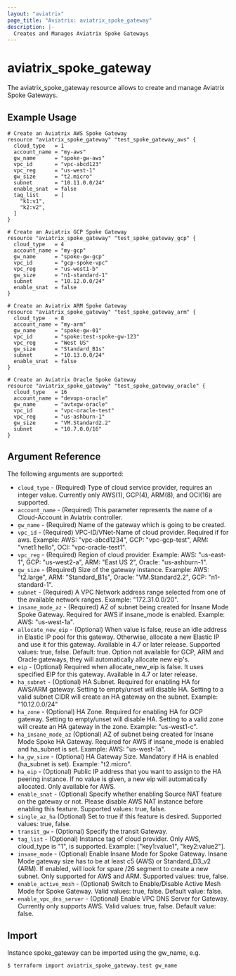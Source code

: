 ```yaml
---
layout: "aviatrix"
page_title: "Aviatrix: aviatrix_spoke_gateway"
description: |-
  Creates and Manages Aviatrix Spoke Gateways
---
```


# aviatrix_spoke_gateway

The aviatrix_spoke_gateway resource allows to create and manage Aviatrix Spoke Gateways.

## Example Usage

```hcl
# Create an Aviatrix AWS Spoke Gateway
resource "aviatrix_spoke_gateway" "test_spoke_gateway_aws" {
  cloud_type   = 1
  account_name = "my-aws"
  gw_name      = "spoke-gw-aws"
  vpc_id       = "vpc-abcd123"
  vpc_reg      = "us-west-1"
  gw_size      = "t2.micro"
  subnet       = "10.11.0.0/24"
  enable_snat  = false
  tag_list     = [
    "k1:v1",
    "k2:v2",
  ]
}

# Create an Aviatrix GCP Spoke Gateway
resource "aviatrix_spoke_gateway" "test_spoke_gateway_gcp" {
  cloud_type   = 4
  account_name = "my-gcp"
  gw_name      = "spoke-gw-gcp"
  vpc_id       = "gcp-spoke-vpc"
  vpc_reg      = "us-west1-b"
  gw_size      = "n1-standard-1"
  subnet       = "10.12.0.0/24"
  enable_snat  = false
}

# Create an Aviatrix ARM Spoke Gateway
resource "aviatrix_spoke_gateway" "test_spoke_gateway_arm" {
  cloud_type   = 8
  account_name = "my-arm"
  gw_name      = "spoke-gw-01"
  vpc_id       = "spoke:test-spoke-gw-123"
  vpc_reg      = "West US"
  gw_size      = "Standard_B1s"
  subnet       = "10.13.0.0/24"
  enable_snat  = false
}

# Create an Aviatrix Oracle Spoke Gateway
resource "aviatrix_spoke_gateway" "test_spoke_gateway_oracle" {
  cloud_type   = 16
  account_name = "devops-oracle"
  gw_name      = "avtxgw-oracle"
  vpc_id       = "vpc-oracle-test"
  vpc_reg      = "us-ashburn-1"
  gw_size      = "VM.Standard2.2"
  subnet       = "10.7.0.0/16"
}
```

## Argument Reference

The following arguments are supported:

* `cloud_type` - (Required) Type of cloud service provider, requires an integer value. Currently only AWS(1), GCP(4), ARM(8), and OCI(16) are supported.
* `account_name` - (Required) This parameter represents the name of a Cloud-Account in Aviatrix controller.
* `gw_name` - (Required) Name of the gateway which is going to be created.
* `vpc_id` - (Required) VPC-ID/VNet-Name of cloud provider. Required if for aws. Example: AWS: "vpc-abcd1234", GCP: "vpc-gcp-test", ARM: "vnet1:hello", OCI: "vpc-oracle-test1".
* `vpc_reg` - (Required) Region of cloud provider. Example: AWS: "us-east-1", GCP: "us-west2-a", ARM: "East US 2", Oracle: "us-ashburn-1".
* `gw_size` - (Required) Size of the gateway instance. Example: AWS: "t2.large", ARM: "Standard_B1s", Oracle: "VM.Standard2.2", GCP: "n1-standard-1".
* `subnet` - (Required) A VPC Network address range selected from one of the available network ranges. Example: "172.31.0.0/20".
* `insane_mode_az` - (Required) AZ of subnet being created for Insane Mode Spoke Gateway. Required for AWS if insane_mode is enabled. Example: AWS: "us-west-1a".
* `allocate_new_eip` - (Optional) When value is false, reuse an idle address in Elastic IP pool for this gateway. Otherwise, allocate a new Elastic IP and use it for this gateway. Available in 4.7 or later release. Supported values: true, false. Default: true. Option not available for GCP, ARM and Oracle gateways, they will automatically allocate new eip's.
* `eip` - (Optional) Required when allocate_new_eip is false. It uses specified EIP for this gateway. Available in 4.7 or later release.
* `ha_subnet` - (Optional) HA Subnet. Required for enabling HA for AWS/ARM gateway. Setting to empty/unset will disable HA. Setting to a valid subnet CIDR will create an HA gateway on the subnet. Example: "10.12.0.0/24"
* `ha_zone` - (Optional) HA Zone. Required for enabling HA for GCP gateway. Setting to empty/unset will disable HA. Setting to a valid zone will create an HA gateway in the zone. Example: "us-west1-c".
* `ha_insane_mode_az` (Optional) AZ of subnet being created for Insane Mode Spoke HA Gateway. Required for AWS if insane_mode is enabled and ha_subnet is set. Example: AWS: "us-west-1a".
* `ha_gw_size` - (Optional) HA Gateway Size. Mandatory if HA is enabled (ha_subnet is set). Example: "t2.micro".
* `ha_eip` - (Optional) Public IP address that you want to assign to the HA peering instance. If no value is given, a new eip will automatically allocated. Only available for AWS.
* `enable_snat` - (Optional) Specify whether enabling Source NAT feature on the gateway or not. Please disable AWS NAT instance before enabling this feature. Supported values: true, false.
* `single_az_ha` (Optional) Set to true if this feature is desired. Supported values: true, false.
* `transit_gw` - (Optional) Specify the transit Gateway.
* `tag_list` - (Optional) Instance tag of cloud provider. Only AWS, cloud_type is "1", is supported. Example: ["key1:value1", "key2:value2"].
* `insane_mode` - (Optional) Enable Insane Mode for Spoke Gateway. Insane Mode gateway size has to be at least c5 (AWS) or Standard_D3_v2 (ARM). If enabled, will look for spare /26 segment to create a new subnet. Only supported for AWS and ARM. Supported values: true, false.
* `enable_active_mesh` - (Optional) Switch to Enable/Disable Active Mesh Mode for Spoke Gateway. Valid values: true, false. Default value: false.
* `enable_vpc_dns_server` - (Optional) Enable VPC DNS Server for Gateway. Currently only supports AWS. Valid values: true, false. Default value: false.

## Import

Instance spoke_gateway can be imported using the gw_name, e.g.

```
$ terraform import aviatrix_spoke_gateway.test gw_name
```
